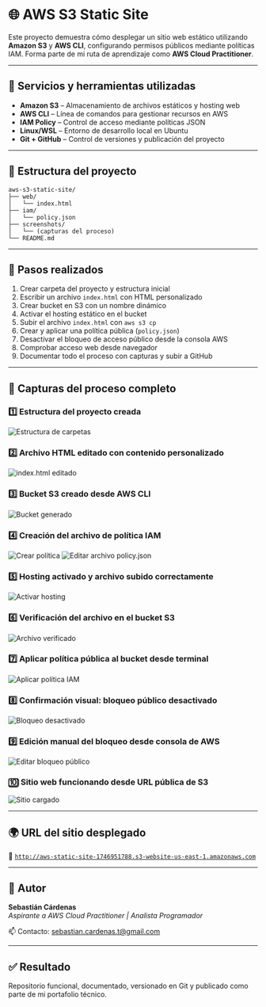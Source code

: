 # 🌐 AWS S3 Static Site

Este proyecto demuestra cómo desplegar un sitio web estático utilizando **Amazon S3** y **AWS CLI**, configurando permisos públicos mediante políticas IAM. Forma parte de mi ruta de aprendizaje como **AWS Cloud Practitioner**.

---

## 🔧 Servicios y herramientas utilizadas

- **Amazon S3** – Almacenamiento de archivos estáticos y hosting web
- **AWS CLI** – Línea de comandos para gestionar recursos en AWS
- **IAM Policy** – Control de acceso mediante políticas JSON
- **Linux/WSL** – Entorno de desarrollo local en Ubuntu
- **Git + GitHub** – Control de versiones y publicación del proyecto

---

## 📁 Estructura del proyecto

```plaintext
aws-s3-static-site/
├── web/
│   └── index.html
├── iam/
│   └── policy.json
├── screenshots/
│   └── (capturas del proceso)
└── README.md
```
---

## 🚀 Pasos realizados

1. Crear carpeta del proyecto y estructura inicial
2. Escribir un archivo `index.html` con HTML personalizado
3. Crear bucket en S3 con un nombre dinámico
4. Activar el hosting estático en el bucket
5. Subir el archivo `index.html` con `aws s3 cp`
6. Crear y aplicar una política pública (`policy.json`)
7. Desactivar el bloqueo de acceso público desde la consola AWS
8. Comprobar acceso web desde navegador
9. Documentar todo el proceso con capturas y subir a GitHub

---

## 📸 Capturas del proceso completo

### 1️⃣ Estructura del proyecto creada
![Estructura de carpetas](screenshots/01-crear-carpeta.png)

### 2️⃣ Archivo HTML editado con contenido personalizado
![index.html editado](screenshots/02-index-html.png)

### 3️⃣ Bucket S3 creado desde AWS CLI
![Bucket generado](screenshots/03-crear-bucket.png)

### 4️⃣ Creación del archivo de política IAM
![Crear política](screenshots/04-crear-politica.png)
![Editar archivo policy.json](screenshots/editar_politica.png)

### 5️⃣ Hosting activado y archivo subido correctamente
![Activar hosting](screenshots/05-activar-hosting-subir.png)

### 6️⃣ Verificación del archivo en el bucket S3
![Archivo verificado](screenshots/06-verificar-subida.png)

### 7️⃣ Aplicar política pública al bucket desde terminal
![Aplicar política IAM](screenshots/07-aplicar-politica.png)

### 8️⃣ Confirmación visual: bloqueo público desactivado
![Bloqueo desactivado](screenshots/08-bloqueo-desactivado.png)

### 9️⃣ Edición manual del bloqueo desde consola de AWS
![Editar bloqueo público](screenshots/09-editar-bloqueo.png)

### 🔟 Sitio web funcionando desde URL pública de S3
![Sitio cargado](screenshots/10-sitio-final.png)

---

## 🌍 URL del sitio desplegado

🔗 [`http://aws-static-site-1746951788.s3-website-us-east-1.amazonaws.com`](http://aws-static-site-1746951788.s3-website-us-east-1.amazonaws.com)

---

## 👤 Autor

**Sebastián Cárdenas**  
*Aspirante a AWS Cloud Practitioner | Analista Programador*

📫 Contacto: [sebastian.cardenas.t@gmail.com](mailto:sebastian.cardenas.t@gmail.com)

---

## ✅ Resultado

Repositorio funcional, documentado, versionado en Git y publicado como parte de mi portafolio técnico.


